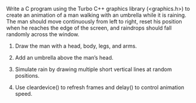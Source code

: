 Write a C program using the Turbo C++ graphics library (<graphics.h>) to create an animation of a man walking with an umbrella while it is raining. The man should move continuously from left to right, reset his position when he reaches the edge of the screen, and raindrops should fall randomly across the window.

1. Draw the man with a head, body, legs, and arms.

2. Add an umbrella above the man’s head.

3. Simulate rain by drawing multiple short vertical lines at random positions.

4. Use cleardevice() to refresh frames and delay() to control animation speed.
